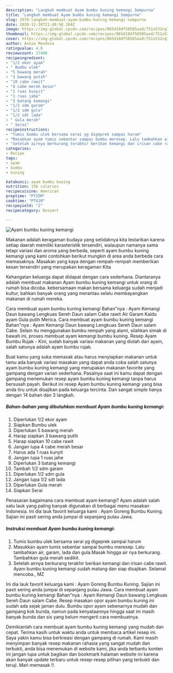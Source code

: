 ```yaml
---
description: "Langkah membuat Ayam bumbu kuning kemangi Sempurna"
title: "Langkah membuat Ayam bumbu kuning kemangi Sempurna"
slug: 2976-langkah-membuat-ayam-bumbu-kuning-kemangi-sempurna
date: 2020-12-28T21:49:58.184Z
image: https://img-global.cpcdn.com/recipes/065d18df58505aad/751x532cq70/ayam-bumbu-kuning-kemangi-foto-resep-utama.jpg
thumbnail: https://img-global.cpcdn.com/recipes/065d18df58505aad/751x532cq70/ayam-bumbu-kuning-kemangi-foto-resep-utama.jpg
cover: https://img-global.cpcdn.com/recipes/065d18df58505aad/751x532cq70/ayam-bumbu-kuning-kemangi-foto-resep-utama.jpg
author: Annie Mendoza
ratingvalue: 4.8
reviewcount: 17440
recipeingredient:
- "1/2 ekor ayam"
- " Bumbu ulek"
- "5 bawang merah"
- "3 bawang putih"
- "10 cabe rawit"
- "4 cabe merah besar"
- "1 ruas kunyit"
- "1 ruas jahe"
- "3 batang kemangi"
- "1/2 sdm garam"
- "1/2 sdm gula"
- "1/2 sdt lada"
- " Gula merah"
- " Serai"
recipeinstructions:
- "Tumis bumbu ulek bersama serai yg digeprek sampai harum"
- "Masukkan ayam tumis sebentar sampai bumbu meresep. Lalu tambahkan air, garam, lada dan gula.Masak hingga air nya berkurang. Tambahkan gula merah sedikit."
- "Setelah airnya berkurang terakhir berikan kemangi dan irisan cabe rawit. Ayam bumbu kuning kemangi sudah matang dan siap disajikan. Selamat mencoba., MZ"
categories:
- Recipe
tags:
- ayam
- bumbu
- kuning

katakunci: ayam bumbu kuning 
nutrition: 156 calories
recipecuisine: American
preptime: "PT25M"
cooktime: "PT41M"
recipeyield: "2"
recipecategory: Dessert

---
```



![Ayam bumbu kuning kemangi](https://img-global.cpcdn.com/recipes/065d18df58505aad/751x532cq70/ayam-bumbu-kuning-kemangi-foto-resep-utama.jpg)

Makanan adalah keragaman budaya yang setidaknya kita lestarikan karena setiap daerah memiliki karasteristik tersendiri, walaupun namanya sama tetapi variasi dan aroma yang berbeda, seperti ayam bumbu kuning kemangi yang kami contohkan berikut mungkin di area anda berbeda cara memasaknya. Masakan yang kaya dengan rempah-rempah memberikan kesan tersendiri yang merupakan keragaman Kita

Kehangatan keluarga dapat didapat dengan cara sederhana. Diantaranya adalah membuat makanan Ayam bumbu kuning kemangi untuk orang di rumah bisa dicoba. kebersamaan makan bersama keluarga sudah menjadi kultur, bahkan banyak orang yang merantau selalu membayangkan makanan di rumah mereka.

Cara membuat ayam bumbu kuning kemangi Bahan&#34;nya : Ayam Kemangi Daun bawang Lengkuas Sereh Daun salam Cabe rawit Air Garam Kaldu ayam Gula putih Merica. Cara membuat ayam bumbu kuning kemangi Bahan&#34;nya : Ayam Kemangi Daun bawang Lengkuas Sereh Daun salam Cabe. Selain itu menggunakan bumbu rempah yang alami, silahkan simak di bawah ini, proses membuat ayam kemangi bumbu kuning. Resep Ayam Bumbu Rujak - Kini, sudah banyak variasi makanan yang diolah dari ayam, salah satunya adalah ayam bumbu rujak.

Buat kamu yang suka memasak atau harus menyiapkan makanan untuk tamu ada banyak variasi masakan yang dapat anda coba salah satunya ayam bumbu kuning kemangi yang merupakan makanan favorite yang gampang dengan varian sederhana. Pasalnya saat ini kamu dapat dengan gampang menemukan resep ayam bumbu kuning kemangi tanpa harus bersusah payah.
Berikut ini resep Ayam bumbu kuning kemangi yang bisa anda tiru untuk disajikan pada keluarga tercinta. Dan sangat simple hanya dengan 14 bahan dan 3 langkah.


<!--inarticleads1-->

##### Bahan-bahan yang dibutuhkan membuat Ayam bumbu kuning kemangi:

1. Diperlukan 1/2 ekor ayam
1. Siapkan  Bumbu ulek
1. Diperlukan 5 bawang merah
1. Harap siapkan 3 bawang putih
1. Harap siapkan 10 cabe rawit
1. Jangan lupa 4 cabe merah besar
1. Harus ada 1 ruas kunyit
1. Jangan lupa 1 ruas jahe
1. Diperlukan 3 batang kemangi
1. Tambah 1/2 sdm garam
1. Diperlukan 1/2 sdm gula
1. Jangan lupa 1/2 sdt lada
1. Diperlukan  Gula merah
1. Siapkan  Serai


Penasaran bagaimana cara membuat ayam kemangi? Ayam adalah salah satu lauk yang paling banyak digunakan di berbagai menu masakan Indonesia. Ini dia lauk favorit keluarga kami : Ayam Goreng Bumbu Kuning. Sajian ini pasti sering anda jumpai di sepanjang pulau Jawa. 

<!--inarticleads2-->

##### Instruksi membuat  Ayam bumbu kuning kemangi:

1. Tumis bumbu ulek bersama serai yg digeprek sampai harum
1. Masukkan ayam tumis sebentar sampai bumbu meresep. Lalu tambahkan air, garam, lada dan gula.Masak hingga air nya berkurang. Tambahkan gula merah sedikit.
1. Setelah airnya berkurang terakhir berikan kemangi dan irisan cabe rawit. Ayam bumbu kuning kemangi sudah matang dan siap disajikan. Selamat mencoba., MZ


Ini dia lauk favorit keluarga kami : Ayam Goreng Bumbu Kuning. Sajian ini pasti sering anda jumpai di sepanjang pulau Jawa. Cara membuat ayam bumbu kuning kemangi Bahan&#34;nya : Ayam Kemangi Daun bawang Lengkuas Sereh Daun salam Cabe. Resep masakan opor ayam bumbu kuning ini sudah ada sejak jaman dulu. Bumbu opor ayam sebenarnya mudah dan gampang kok bunda, namun pada kenyataannya hingga saat ini masih banyak bunda dan sis yang belum mengerti cara membuatnya. 

Demikianlah cara membuat ayam bumbu kuning kemangi yang mudah dan cepat. Terima kasih untuk waktu anda untuk membaca artikel resep ini. Saya yakin kamu bisa berkreasi dengan gampang di rumah. Kami masih menyimpan banyak resep makanan rahasia yang sangat mudah dan terbukti, anda bisa menemukan di website kami, jika anda terbantu konten ini jangan lupa untuk bagikan dan bookmark halaman website ini karena akan banyak update terbaru untuk resep-resep pilihan yang terbukti dan teruji. Mari memasak !!. 
